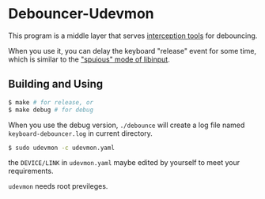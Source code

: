 # Debouncer-Udevmon

This program is a middle layer that serves [interception tools](https://gitlab.com/interception/linux/tools) for debouncing.

When you use it, you can delay the keyboard "release" event for some time, which is similar to the ["spuious" mode of libinput](https://wayland.freedesktop.org/libinput/doc/latest/button-debouncing.html).

## Building and Using

```bash
$ make # for release, or
$ make debug # for debug
```
When you use the debug version, `./debounce` will create a log file named `keyboard-debouncer.log` in current directory.

```bash
$ sudo udevmon -c udevmon.yaml
```

the `DEVICE/LINK` in `udevmon.yaml` maybe edited by yourself to meet your requirements.

 `udevmon` needs root previleges.

